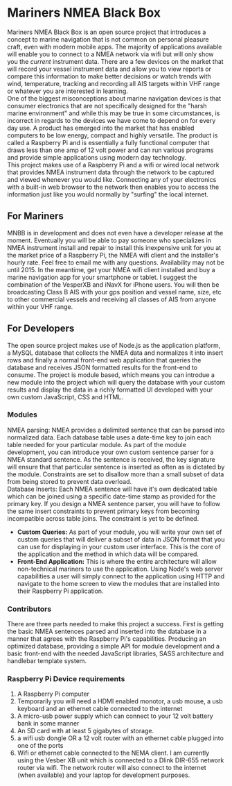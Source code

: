 <h1>Mariners NMEA Black Box</h1>
<p>
Mariners NMEA Black Box is an open source project that introduces a concept to marine navigation that is not common on personal pleasure craft, even with modern mobile apps. The majority of applications available will enable you to connect to a NMEA network via wifi but will only show you the <i>current</i> instrument data. There are a few devices on the market that will record your vessel instrument data and allow you to view reports or compare this information to make better decisions or watch trends with wind, temperature, tracking and recording all AIS targets within VHF range or whatever you are interested in learning. 
<br>
One of the biggest misconceptions about marine navigation devices is that consumer electronics that are not specifically designed for the "harsh marine environment" and while this may be true in some circumstances, is incorrect in regards to the devices we have come to depend on for every day use. A product has emerged into the market that has enabled computers to be low energy, compact and highly versatile. The product is called a Raspberry Pi and is essentially a fully functional computer that draws less than one amp of 12 volt power and can run various programs and provide simple applications using modern day technology. 
<br>
This project makes use of a Raspberry Pi and a wifi or wired local network that provides NMEA instrument data through the network to be captured and viewed whenever you would like. Connecting any of your electronics with a built-in web browser to the network then enables you to access the information just like you would normally by "surfing" the local internet. 
</p>
<h2>
For Mariners
</h2>
<p>
MNBB is in development and does not even have a developer release at the moment. Eventually you will be able to pay someone who specializes in NMEA instrument install and repair to install this inexpensive unit for you at the market price of a Raspberry Pi, the NMEA wifi client and the installer's hourly rate. Feel free to email me with any questions. Availability may not be until 2015. In the meantime, get your NMEA wifi client installed and buy a marine navigation app for your smartphone or tablet. I suggest the combination of the VesperXB and iNavX for iPhone users. You will then be broadcasting Class B AIS with your gps position and vessel name, size, etc to other commercial vessels and receiving all classes of AIS from anyone within your VHF range. 
</p>
<h2>
For Developers
</h2>
<p>
The open source project makes use of Node.js as the application platform, a MySQL database that collects the NMEA data and normalizes it into insert rows and finally a normal front-end web application that queries the database and receives JSON formatted results for the front-end to consume. The project is module based, which means you can introdue a new module into the project which will query the database with your custom results and display the data in a richly formatted UI developed with your own custom JavaScript, CSS and HTML. 
</p>
<h3>
Modules
</h3>
<p>
NMEA parsing: NMEA provides a delimited sentence that can be parsed into normalized data. Each database table uses a date-time key to join each table needed for your particular module. As part of the module development, you can introduce your own custom sentence parser for a NMEA standard sentence. As the sentence is received, the key signature will ensure that that particular sentence is inserted as often as is dictated by the module. Constraints are set to disallow more than a small subset of data from being stored to prevent data overload.
<br>
Database Inserts: Each NMEA sentence will have it's own dedicated table which can be joined using a specific date-time stamp as provided for the primary key. If you design a NMEA sentence parser, you will have to follow the same insert constraints to prevent primary keys from becoming incompatible across table joins. The constraint is yet to be defined.
</p>
<ul>
<li>
<b>Custom Queries:</b> As part of your module, you will write your own set of custom queries that will deliver a subset of data in JSON format that you can use for displaying in your custom user interface. This is the core of the application and the method in which data will be compared.
</li>
<li>
<b>Front-End Application:</b> This is where the entire architecture will allow non-technical mariners to use the application. Using Node's web server capabilities a user will simply connect to the application using HTTP and navigate to the home screen to view the modules that are installed into their Raspberry Pi application. 
</li>
</ul>
<h3>
Contributors
</h3>
<p>
There are three parts needed to make this project a success. First is getting the basic NMEA sentences parsed and inserted into the database in a manner that agrees with the Raspberry Pi's capabilities. Producing an optimized database, providing a simple API for module development and a basic front-end with the needed JavaScript libraries, SASS architecture and handlebar template system. 
</p>
<h3>
Raspberry Pi Device requirements
</h3>
<ol>
 <li>A Raspberry Pi computer</li>
<li> Temporarily you will need a HDMI enabled monotor, a usb mouse, a usb keyboard and an ethernet cable connected to the internet</li>
<li>A micro-usb power supply which can connect to your 12 volt battery bank in some manner</li>
<li>An SD card with at least 5 gigabytes of storage.</li>
<li>a wifi usb dongle OR a 12 volt router with an ethernet cable plugged into one of the ports</li>
<li> Wifi or ethernet cable connected to the NEMA client. I am currently using the Vesber XB unit which is connected to a Dlink DIR-655 network router via wifi. The network router will also connect to the internet (when available) and your laptop for development purposes. </li>
</ol>